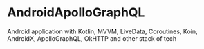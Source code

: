 # AndroidApolloGraphQL
Android application with Kotlin, MVVM, LiveData, Coroutines, Koin, AndroidX, ApolloGraphQL, OkHTTP and other stack of tech
